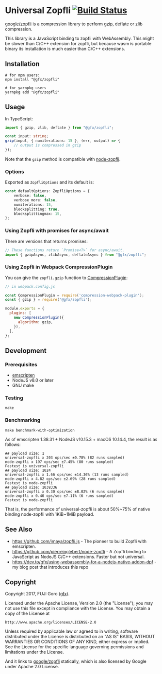 # Universal Zopfli [![Build Status](https://travis-ci.org/gfx/universal-zopfli-js.svg?branch=master)](https://travis-ci.org/gfx/universal-zopfli-js)

[google/zopfli](https://github.com/google/zopfli) is a compression library to perform
gzip, deflate or zlib compression.

This library is a JavaScript binding to zopfli with WebAssembly. This might be slower than C/C++ extension for zopfli, but because wasm is portable binary its installation is much easier than C/C++ extensions.

## Installation

```shell-session
# for npm users:
npm install "@gfx/zopfli"

# for yarnpkg users
yarnpkg add "@gfx/zopfli"
```

## Usage

In TypeScript:

```typescript
import { gzip, zlib, deflate } from "@gfx/zopfli";

const input: string;
gzip(input, { numiterations: 15 }, (err, output) => {
    // output is compressed in gzip
});
```

Note that the `gzip` method is compatible with [node-zopfli](https://github.com/pierreinglebert/node-zopfli).

### Options

Exported as `ZopfliOptions` and its default is:

```typescript
const defaultOptions: ZopfliOptions = {
    verbose: false,
    verbose_more: false,
    numiterations: 15,
    blocksplitting: true,
    blocksplittingmax: 15,
};
```

### Using Zopfli with promises for async/await

There are versions that returns promises:

```typescript
// These functions return `Promise<T>` for async/await.
import { gzipAsync, zlibAsync, deflateAsync } from "@gfx/zopfli";
```

### Using Zopfli in Webpack CompressionPlugin

You can give the `zopfli.gzip` function to [CompressionPlugin](https://github.com/webpack-contrib/compression-webpack-plugin):

```js
// in webpack.config.js

const CompressionPlugin = require('compression-webpack-plugin');
const { gzip } = require('@gfx/zopfli');

module.exports = {
  plugins: [
    new CompressionPlugin({
      algorithm: gzip,
    }),
  ],
};
```

## Development

### Prerequisites

* [emscripten](https://github.com/kripken/emscripten)
* NodeJS v8.0 or later
* GNU make

### Testing

```shell-session
make
```

### Benchmarking

```shell-session
make benchmark-with-optimization
```

As of emscripten 1.38.31 + NodeJS v10.15.3 + macOS 10.14.4, the result is as follows:

```
## payload size: 1
universal-zopfli x 203 ops/sec ±0.78% (82 runs sampled)
node-zopfli x 197 ops/sec ±7.45% (80 runs sampled)
Fastest is universal-zopfli
## payload size: 1024
universal-zopfli x 1.66 ops/sec ±14.36% (13 runs sampled)
node-zopfli x 4.82 ops/sec ±2.69% (28 runs sampled)
Fastest is node-zopfli
## payload size: 1038336
universal-zopfli x 0.30 ops/sec ±8.02% (6 runs sampled)
node-zopfli x 0.40 ops/sec ±7.11% (6 runs sampled)
Fastest is node-zopfli
```

That is, the performance of universal-zopfli is about 50%~75% of native binding node-zopfli with 1KiB~1MiB payload.

## See Also

* https://github.com/imaya/zopfli.js - The pioneer to build Zopfli with emscripten.
* https://github.com/pierreinglebert/node-zopfli - A Zopfli binding to JavaScript as NodeJS C/C++ extensions. Faster but not universal.
* https://dev.to/gfx/using-webassembly-for-a-nodejs-native-addon-dpf - my blog post that introduces this repo

## Copyright

Copyright 2017, FUJI Goro ([gfx](https://github.com/gfx)).

Licensed under the Apache License, Version 2.0 (the "License");
you may not use this file except in compliance with the License.
You may obtain a copy of the License at

    http://www.apache.org/licenses/LICENSE-2.0

Unless required by applicable law or agreed to in writing, software
distributed under the License is distributed on an "AS IS" BASIS,
WITHOUT WARRANTIES OR CONDITIONS OF ANY KIND, either express or implied.
See the License for the specific language governing permissions and
limitations under the License.

And it links to [google/zopfli](https://github.com/google/zopfli) statically,
which is also licensed by Google under Apache 2.0 License.
